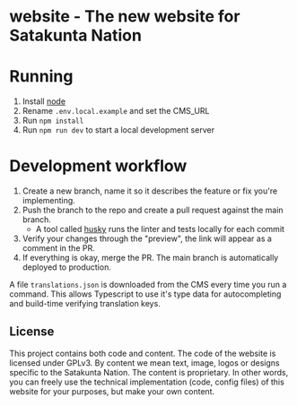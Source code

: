 # website - The new website for Satakunta Nation

# Running

1. Install [node](https://nodejs.org/en)
2. Rename `.env.local.example` and set the CMS_URL
3. Run `npm install`
4. Run `npm run dev` to start a local development server

# Development workflow

1. Create a new branch, name it so it describes the feature or fix you're implementing.
2. Push the branch to the repo and create a pull request against the main branch.
   - A tool called [husky](https://typicode.github.io/husky/) runs the linter and tests locally for each commit
3. Verify your changes through the "preview", the link will appear as a comment in the PR.
4. If everything is okay, merge the PR. The main branch is automatically deployed to production.

A file `translations.json` is downloaded from the CMS every time you run a command. This allows Typescript to use it's type data for autocompleting and build-time verifying translation keys.

## License

This project contains both code and content. The code of the website is licensed under GPLv3. By content we mean text, image, logos or designs specific to the Satakunta Nation. The content is proprietary. In other words, you can freely use the technical implementation (code, config files) of this website for your purposes, but make your own content.
